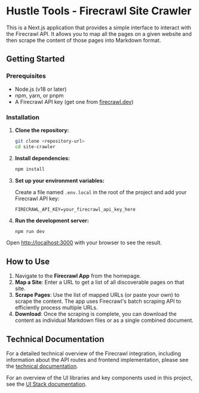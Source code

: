 # Hustle Tools - Firecrawl Site Crawler

This is a Next.js application that provides a simple interface to interact with the Firecrawl API. It allows you to map all the pages on a given website and then scrape the content of those pages into Markdown format.

## Getting Started

### Prerequisites

- Node.js (v18 or later)
- npm, yarn, or pnpm
- A Firecrawl API key (get one from [firecrawl.dev](https://firecrawl.dev))

### Installation

1.  **Clone the repository:**

    ```bash
    git clone <repository-url>
    cd site-crawler
    ```

2.  **Install dependencies:**

    ```bash
    npm install
    ```

3.  **Set up your environment variables:**

    Create a file named `.env.local` in the root of the project and add your Firecrawl API key:

    ```
    FIRECRAWL_API_KEY=your_firecrawl_api_key_here
    ```

4.  **Run the development server:**

    ```bash
    npm run dev
    ```

Open [http://localhost:3000](http://localhost:3000) with your browser to see the result.

## How to Use

1.  Navigate to the **Firecrawl App** from the homepage.
2.  **Map a Site**: Enter a URL to get a list of all discoverable pages on that site.
3.  **Scrape Pages**: Use the list of mapped URLs (or paste your own) to scrape the content. The app uses Firecrawl's batch scraping API to efficiently process multiple URLs.
4.  **Download**: Once the scraping is complete, you can download the content as individual Markdown files or as a single combined document.

## Technical Documentation

For a detailed technical overview of the Firecrawl integration, including information about the API routes and frontend implementation, please see the [technical documentation](./docs/fire-crawl-docs.md).

For an overview of the UI libraries and key components used in this project, see the [UI Stack documentation](./docs/ui-stack.md).

